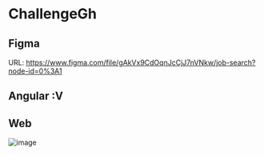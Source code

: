 # ChallengeGh


## Figma
URL: https://www.figma.com/file/gAkVx9CdOqnJcCjJ7nVNkw/job-search?node-id=0%3A1

## Angular :V

## Web


![image](https://user-images.githubusercontent.com/33745675/134759145-0139dc6b-b49d-4367-b9ff-6749db558e74.png)
